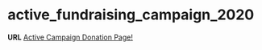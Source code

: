 # active_fundraising_campaign_2020
**URL**
[Active Campaign Donation Page!](https://relaxed-euclid-b96d4d.netlify.app/)
